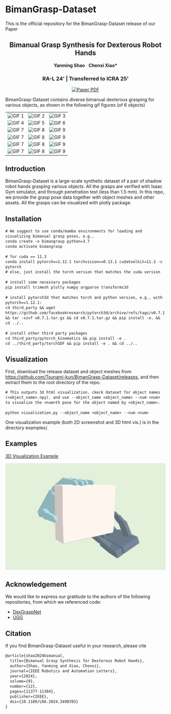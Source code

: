 # BimanGrasp-Dataset
This is the official repository for the BimanGrasp-Dataset release of our Paper


<p align="center">
  <h2 align="center">Bimanual Grasp Synthesis for Dexterous Robot Hands</h2>


<p align="center">
    <strong>Yanming Shao</strong></a>
    ·
    <strong>Chenxi Xiao*</strong>
 </p>
 
<h3 align="center">RA-L 24' | Transferred to ICRA 25'</h3>

<p align="center">
    <a href="https://arxiv.org/abs/2411.15903">
      <img src='https://img.shields.io/badge/Paper-green?style=for-the-badge&logo=adobeacrobatreader&logoColor=white&labelColor=66cc00&color=94DD15' alt='Paper PDF'>
    </a>
</p>

BimanGrasp-Dataset contains diverse bimanual dexterous grasping for various objects, as shown in the following gif figures (of 6 objects)

<table>
  <tr>
    <td><img src="gif/A1.gif" alt="GIF 1" width="245"></td>
    <td><img src="gif/A2.gif" alt="GIF 2" width="245"></td>
    <td><img src="gif/A3.gif" alt="GIF 3" width="245"></td>
  </tr>
  <tr>
    <td><img src="gif/B1.gif" alt="GIF 4" width="245"></td>
    <td><img src="gif/B2.gif" alt="GIF 5" width="245"></td>
    <td><img src="gif/B3.gif" alt="GIF 6" width="245"></td>
  </tr>
  <tr>
    <td><img src="gif/C1.gif" alt="GIF 7" width="245"></td>
    <td><img src="gif/C2.gif" alt="GIF 8" width="245"></td>
    <td><img src="gif/C3.gif" alt="GIF 9" width="245"></td>
  </tr>
  <tr>
    <td><img src="gif/D1.gif" alt="GIF 7" width="245"></td>
    <td><img src="gif/D2.gif" alt="GIF 8" width="245"></td>
    <td><img src="gif/D3.gif" alt="GIF 9" width="245"></td>
  </tr>
  <tr>
    <td><img src="gif/E1.gif" alt="GIF 7" width="245"></td>
    <td><img src="gif/E2.gif" alt="GIF 8" width="245"></td>
    <td><img src="gif/E3.gif" alt="GIF 9" width="245"></td>
  </tr>
  <tr>
    <td><img src="gif/F1.gif" alt="GIF 7" width="245"></td>
    <td><img src="gif/F2.gif" alt="GIF 8" width="245"></td>
    <td><img src="gif/F3.gif" alt="GIF 9" width="245"></td>
  </tr>
</table>


## Introduction

BimanGrasp-Dataset is a large-scale synthetic dataset of a pair of shadow robot hands grasping various objects. All the grasps are verified with Isaac Gym simulator, and through penetration test (less than 1.5 mm). In this repo, we provide the grasp pose data together with object meshes and other assets. All the grasps can be visualized with plotly package.

## Installation

    # We suggest to use conda/mamba environments for loading and visualizing bimanual grasp poses, e.g.,
    conda create -n bimangrasp python=3.7
    conda activate bimangrasp

    # for cuda == 11.3
    conda install pytorch==1.12.1 torchvision==0.13.1 cudatoolkit=11.3 -c pytorch
    # else, just install the torch version that matches the cuda version
    
    # install some necessary packages
    pip install trimesh plotly numpy argparse transforms3d

    # install pytorch3d that matches torch and python version, e.g., with pytorch==1.12.1:
    cd third_party && wget https://github.com/facebookresearch/pytorch3d/archive/refs/tags/v0.7.1.tar.gz && tar -xzvf v0.7.1.tar.gz && cd v0.7.1.tar.gz && pip install -e. && cd ../..

    # install other third party packages
    cd third_party/pytorch_kinematics && pip install -e .
    cd ../third_party/torchSDF && pip install -e . && cd ../..

## Visualization

First, download the release dataset and object meshes from https://github.com/Tsunami-kun/BimanGrasp-Dataset/releases, and then extract them to the root directory of the repo.

    # This outputs 3d html visualization. ckeck dataset for object names (<object_name>.npy), and use --object_name <object_name> --num <num> to visualize the <num>th pose for the object named by <object_name>.
    
    python visualization.py --object_name <object_name> --num <num>

One visualization example (both 2D screenshot and 3D html vis.) is in the directory examples/.

## Examples

[3D Visualization Example](examples/example.html)

![2D Screenshot Example](examples/example.png)

## Acknowledgement

We would like to express our gratitude to the authors of the following repositories, from which we referenced code:

* [DexGraspNet](https://github.com/PKU-EPIC/DexGraspNet/tree/main)
* [UGG](https://github.com/Jiaxin-Lu/ugg/tree/main)

## Citation
If you find BimanGrasp-Dataset useful in your research, please cite
```
@article{shao2024bimanual,
  title={Bimanual Grasp Synthesis for Dexterous Robot Hands},
  author={Shao, Yanming and Xiao, Chenxi},
  journal={IEEE Robotics and Automation Letters},
  year={2024},
  volume={9},
  number={12},
  pages={11377-11384},
  publisher={IEEE},
  doi={10.1109/LRA.2024.3490393}
}
```
